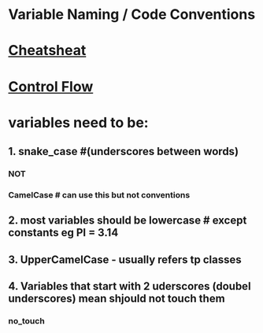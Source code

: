# Variable Naming / Code Conventions

# [Cheatsheat](https://www.codecademy.com/learn/learn-python-3/modules/learn-python3-hello-world/cheatsheet)
# [Control Flow](https://www.codecademy.com/learn/learn-python-3/modules/learn-python3-control-flow/cheatsheet)   

# variables need to be:
    
## 1. snake_case       #(underscores between words)
###              NOT
### CamelCase         # can use this but not conventions


## 2. most variables should be lowercase # except constants eg PI = 3.14

## 3. UpperCamelCase  - usually refers tp classes

## 4. Variables that start with 2 uderscores (doubel underscores) mean shjould not touch them

### __no_touch__
